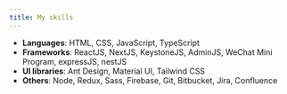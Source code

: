 ```yaml
---
title: My skills
---
```


- **Languages**: HTML, CSS, JavaScript, TypeScript
- **Frameworks**: ReactJS, NextJS, KeystoneJS, AdminJS, WeChat Mini Program, expressJS, nestJS
- **UI libraries**: Ant Design, Material UI, Tailwind CSS
- **Others**: Node, Redux, Sass, Firebase, Git, Bitbucket, Jira, Confluence
